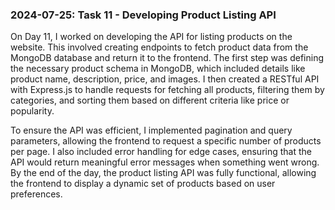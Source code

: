 ### 2024-07-25: Task 11 - Developing Product Listing API

On Day 11, I worked on developing the API for listing products on the website. This involved creating endpoints to fetch product data from the MongoDB database and return it to the frontend. The first step was defining the necessary product schema in MongoDB, which included details like product name, description, price, and images. I then created a RESTful API with Express.js to handle requests for fetching all products, filtering them by categories, and sorting them based on different criteria like price or popularity.

To ensure the API was efficient, I implemented pagination and query parameters, allowing the frontend to request a specific number of products per page. I also included error handling for edge cases, ensuring that the API would return meaningful error messages when something went wrong. By the end of the day, the product listing API was fully functional, allowing the frontend to display a dynamic set of products based on user preferences.